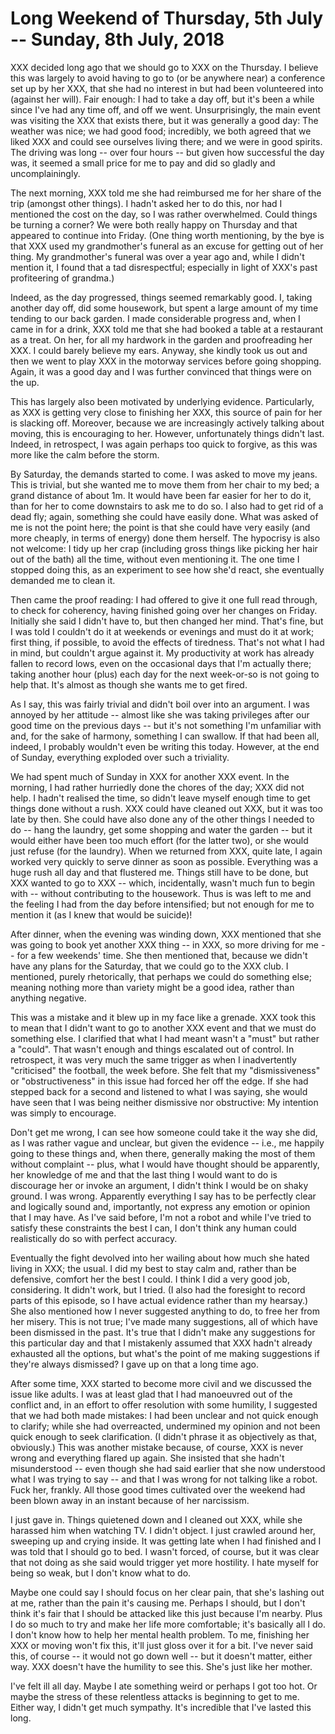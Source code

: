# Long Weekend of Thursday, 5th July -- Sunday, 8th July, 2018

XXX decided long ago that we should go to XXX on the Thursday. I believe
this was largely to avoid having to go to (or be anywhere near) a
conference set up by her XXX, that she had no interest in but had been
volunteered into (against her will). Fair enough: I had to take a day
off, but it's been a while since I've had any time off, and off we went.
Unsurprisingly, the main event was visiting the XXX that exists there,
but it was generally a good day: The weather was nice; we had good food;
incredibly, we both agreed that we liked XXX and could see ourselves
living there; and we were in good spirits. The driving was long -- over
four hours -- but given how successful the day was, it seemed a small
price for me to pay and did so gladly and uncomplainingly.

The next morning, XXX told me she had reimbursed me for her share of the
trip (amongst other things). I hadn't asked her to do this, nor had I
mentioned the cost on the day, so I was rather overwhelmed. Could things
be turning a corner? We were both really happy on Thursday and that
appeared to continue into Friday. (One thing worth mentioning, by the
bye is that XXX used my grandmother's funeral as an excuse for getting
out of her thing. My grandmother's funeral was over a year ago and,
while I didn't mention it, I found that a tad disrespectful; especially
in light of XXX's past profiteering of grandma.)

Indeed, as the day progressed, things seemed remarkably good. I, taking
another day off, did some housework, but spent a large amount of my time
tending to our back garden. I made considerable progress and, when I
came in for a drink, XXX told me that she had booked a table at a
restaurant as a treat. On her, for all my hardwork in the garden and
proofreading her XXX. I could barely believe my ears. Anyway, she kindly
took us out and then we went to play XXX in the motorway services before
going shopping. Again, it was a good day and I was further convinced
that things were on the up.

This has largely also been motivated by underlying evidence.
Particularly, as XXX is getting very close to finishing her XXX, this
source of pain for her is slacking off. Moreover, because we are
increasingly actively talking about moving, this is encouraging to her.
However, unfortunately things didn't last. Indeed, in retrospect, I was
again perhaps too quick to forgive, as this was more like the calm
before the storm.

By Saturday, the demands started to come. I was asked to move my jeans.
This is trivial, but she wanted me to move them from her chair to my
bed; a grand distance of about 1m. It would have been far easier for her
to do it, than for her to come downstairs to ask me to do so. I also had
to get rid of a dead fly; again, something she could have easily done.
What was asked of me is not the point here; the point is that she could
have very easily (and more cheaply, in terms of energy) done them
herself. The hypocrisy is also not welcome: I tidy up her crap
(including gross things like picking her hair out of the bath) all the
time, without even mentioning it. The one time I stopped doing this, as
an experiment to see how she'd react, she eventually demanded me to
clean it.

Then came the proof reading: I had offered to give it one full read
through, to check for coherency, having finished going over her changes
on Friday. Initially she said I didn't have to, but then changed her
mind. That's fine, but I was told I couldn't do it at weekends or
evenings and must do it at work; first thing, if possible, to avoid the
effects of tiredness. That's not what I had in mind, but couldn't argue
against it. My productivity at work has already fallen to record lows,
even on the occasional days that I'm actually there; taking another hour
(plus) each day for the next week-or-so is not going to help that. It's
almost as though she wants me to get fired.

As I say, this was fairly trivial and didn't boil over into an argument.
I was annoyed by her attitude -- almost like she was taking privileges
after our good time on the previous days -- but it's not something I'm
unfamiliar with and, for the sake of harmony, something I can swallow.
If that had been all, indeed, I probably wouldn't even be writing this
today. However, at the end of Sunday, everything exploded over such a
triviality.

We had spent much of Sunday in XXX for another XXX event. In the
morning, I had rather hurriedly done the chores of the day; XXX did not
help. I hadn't realised the time, so didn't leave myself enough time to
get things done without a rush. XXX could have cleaned out XXX, but it
was too late by then. She could have also done any of the other things I
needed to do -- hang the laundry, get some shopping and water the garden
-- but it would either have been too much effort (for the latter two),
or she would just refuse (for the laundry). When we returned from XXX,
quite late, I again worked very quickly to serve dinner as soon as
possible. Everything was a huge rush all day and that flustered me.
Things still have to be done, but XXX wanted to go to XXX -- which,
incidentally, wasn't much fun to begin with -- without contributing to
the housework. Thus is was left to me and the feeling I had from the day
before intensified; but not enough for me to mention it (as I knew that
would be suicide)!

After dinner, when the evening was winding down, XXX mentioned that she
was going to book yet another XXX thing -- in XXX, so more driving for
me -- for a few weekends' time. She then mentioned that, because we
didn't have any plans for the Saturday, that we could go to the XXX
club. I mentioned, purely rhetorically, that perhaps we could do
something else; meaning nothing more than variety might be a good idea,
rather than anything negative.

This was a mistake and it blew up in my face like a grenade. XXX took
this to mean that I didn't want to go to another XXX event and that we
must do something else. I clarified that what I had meant wasn't a
"must" but rather a "could". That wasn't enough and things escalated out
of control. In retrospect, it was very much the same trigger as when I
inadvertently "criticised" the football, the week before. She felt that
my "dismissiveness" or "obstructiveness" in this issue had forced her
off the edge. If she had stepped back for a second and listened to what
I was saying, she would have seen that I was being neither dismissive
nor obstructive: My intention was simply to encourage.

Don't get me wrong, I can see how someone could take it the way she did,
as I was rather vague and unclear, but given the evidence -- i.e., me
happily going to these things and, when there, generally making the most
of them without complaint -- plus, what I would have thought should be
apparently, her knowledge of me and that the last thing I would want to
do is discourage her or invoke an argument, I didn't think I would be on
shaky ground. I was wrong. Apparently everything I say has to be
perfectly clear and logically sound and, importantly, not express any
emotion or opinion that I may have. As I've said before, I'm not a robot
and while I've tried to satisfy these constraints the best I can, I
don't think any human could realistically do so with perfect accuracy.

Eventually the fight devolved into her wailing about how much she hated
living in XXX; the usual. I did my best to stay calm and, rather than be
defensive, comfort her the best I could. I think I did a very good job,
considering. It didn't work, but I tried. (I also had the foresight to
record parts of this episode, so I have actual evidence rather than my
hearsay.) She also mentioned how I never suggested anything to do, to
free her from her misery. This is not true; I've made many suggestions,
all of which have been dismissed in the past. It's true that I didn't
make any suggestions for this particular day and that I mistakenly
assumed that XXX hadn't already exhausted all the options, but what's
the point of me making suggestions if they're always dismissed? I gave
up on that a long time ago.

After some time, XXX started to become more civil and we discussed the
issue like adults. I was at least glad that I had manoeuvred out of the
conflict and, in an effort to offer resolution with some humility, I
suggested that we had both made mistakes: I had been unclear and not
quick enough to clarify; while she had overreacted, undermined my
opinion and not been quick enough to seek clarification. (I didn't
phrase it as objectively as that, obviously.) This was another mistake
because, of course, XXX is never wrong and everything flared up again.
She insisted that she hadn't misunderstood -- even though she had said
earlier that she now understood what I was trying to say -- and that I
was wrong for not talking like a robot. Fuck her, frankly. All those
good times cultivated over the weekend had been blown away in an instant
because of her narcissism.

I just gave in. Things quietened down and I cleaned out XXX, while she
harassed him when watching TV. I didn't object. I just crawled around
her, sweeping up and crying inside. It was getting late when I had
finished and I was told that I should go to bed. I wasn't forced, of
course, but it was clear that not doing as she said would trigger yet
more hostility. I hate myself for being so weak, but I don't know what
to do.

Maybe one could say I should focus on her clear pain, that she's lashing
out at me, rather than the pain it's causing me. Perhaps I should, but I
don't think it's fair that I should be attacked like this just because
I'm nearby. Plus I do so much to try and make her life more comfortable;
it's basically all I do. I don't know how to help her mental health
problem. To me, finishing her XXX or moving won't fix this, it'll just
gloss over it for a bit. I've never said this, of course -- it would not
go down well -- but it doesn't matter, either way. XXX doesn't have the
humility to see this. She's just like her mother.

I've felt ill all day. Maybe I ate something weird or perhaps I got too
hot. Or maybe the stress of these relentless attacks is beginning to get
to me. Either way, I didn't get much sympathy. It's incredible that I've
lasted this long.
